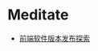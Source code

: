 <!--
 * @Author: gongyuqi
 * @Date: 2021-11-19 17:49:34
 * @LastEditTime: 2021-12-08 16:48:02
 * @LastEditors: gongyuqi
 * @Descripttion:
 * @FilePath: /rich1e.me/docs/meditate/README.md
-->

# Meditate

- [前端软件版本发布探索](/meditate/前端软件版本发布探索.md)
